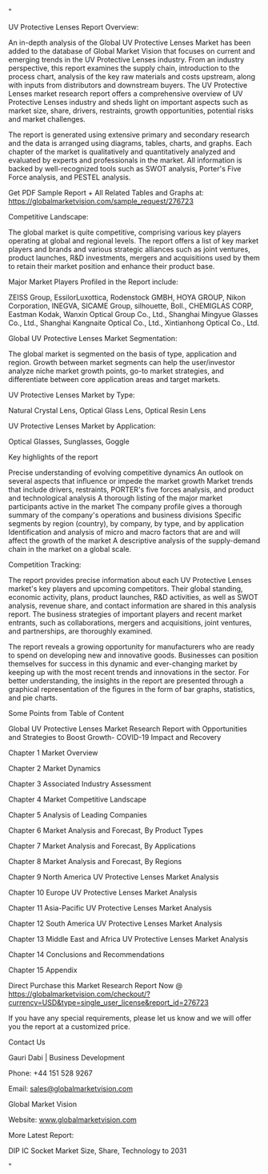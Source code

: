 "

UV Protective Lenses Report Overview:

An in-depth analysis of the Global UV Protective Lenses Market has been added to the database of Global Market Vision that focuses on current and emerging trends in the UV Protective Lenses industry. From an industry perspective, this report examines the supply chain, introduction to the process chart, analysis of the key raw materials and costs upstream, along with inputs from distributors and downstream buyers. The UV Protective Lenses market research report offers a comprehensive overview of UV Protective Lenses industry and sheds light on important aspects such as market size, share, drivers, restraints, growth opportunities, potential risks and market challenges.

The report is generated using extensive primary and secondary research and the data is arranged using diagrams, tables, charts, and graphs. Each chapter of the market is qualitatively and quantitatively analyzed and evaluated by experts and professionals in the market. All information is backed by well-recognized tools such as SWOT analysis, Porter's Five Force analysis, and PESTEL analysis.

Get PDF Sample Report + All Related Tables and Graphs at: https://globalmarketvision.com/sample_request/276723

Competitive Landscape:

The global market is quite competitive, comprising various key players operating at global and regional levels. The report offers a list of key market players and brands and various strategic alliances such as joint ventures, product launches, R&D investments, mergers and acquisitions used by them to retain their market position and enhance their product base.

Major Market Players Profiled in the Report include:

ZEISS Group, EssilorLuxottica, Rodenstock GMBH, HOYA GROUP, Nikon Corporation, INEGVA, SICAME Group, silhouette, Boll., CHEMIGLAS CORP, Eastman Kodak, Wanxin Optical Group Co., Ltd., Shanghai Mingyue Glasses Co., Ltd., Shanghai Kangnaite Optical Co., Ltd., Xintianhong Optical Co., Ltd.

Global UV Protective Lenses Market Segmentation:

The global market is segmented on the basis of type, application and region. Growth between market segments can help the user/investor analyze niche market growth points, go-to market strategies, and differentiate between core application areas and target markets.

UV Protective Lenses Market by Type:

Natural Crystal Lens, Optical Glass Lens, Optical Resin Lens

UV Protective Lenses Market by Application:

Optical Glasses, Sunglasses, Goggle

Key highlights of the report

Precise understanding of evolving competitive dynamics
An outlook on several aspects that influence or impede the market growth
Market trends that include drivers, restraints, PORTER's five forces analysis, and product and technological analysis
A thorough listing of the major market participants active in the market
The company profile gives a thorough summary of the company's operations and business divisions
Specific segments by region (country), by company, by type, and by application
Identification and analysis of micro and macro factors that are and will affect the growth of the market
A descriptive analysis of the supply-demand chain in the market on a global scale.

Competition Tracking:

The report provides precise information about each UV Protective Lenses market's key players and upcoming competitors. Their global standing, economic activity, plans, product launches, R&D activities, as well as SWOT analysis, revenue share, and contact information are shared in this analysis report. The business strategies of important players and recent market entrants, such as collaborations, mergers and acquisitions, joint ventures, and partnerships, are thoroughly examined.

The report reveals a growing opportunity for manufacturers who are ready to spend on developing new and innovative goods. Businesses can position themselves for success in this dynamic and ever-changing market by keeping up with the most recent trends and innovations in the sector. For better understanding, the insights in the report are presented through a graphical representation of the figures in the form of bar graphs, statistics, and pie charts.

Some Points from Table of Content

Global UV Protective Lenses Market Research Report with Opportunities and Strategies to Boost Growth- COVID-19 Impact and Recovery

Chapter 1 Market Overview

Chapter 2 Market Dynamics

Chapter 3 Associated Industry Assessment

Chapter 4 Market Competitive Landscape

Chapter 5 Analysis of Leading Companies

Chapter 6 Market Analysis and Forecast, By Product Types

Chapter 7 Market Analysis and Forecast, By Applications

Chapter 8 Market Analysis and Forecast, By Regions

Chapter 9 North America UV Protective Lenses Market Analysis

Chapter 10 Europe UV Protective Lenses Market Analysis

Chapter 11 Asia-Pacific UV Protective Lenses Market Analysis

Chapter 12 South America UV Protective Lenses Market Analysis

Chapter 13 Middle East and Africa UV Protective Lenses Market Analysis

Chapter 14 Conclusions and Recommendations

Chapter 15 Appendix

Direct Purchase this Market Research Report Now @ https://globalmarketvision.com/checkout/?currency=USD&type=single_user_license&report_id=276723

If you have any special requirements, please let us know and we will offer you the report at a customized price.

Contact Us

Gauri Dabi | Business Development

Phone: +44 151 528 9267

Email: sales@globalmarketvision.com

Global Market Vision

Website: www.globalmarketvision.com




More Latest Report:

DIP IC Socket Market Size, Share, Technology to 2031

"
